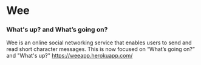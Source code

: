 # Wee

### What's up? and What’s going on?
Wee is an online social networking service that enables users to send and read short character messages. This is now focused on “What’s going on?” and "What's up?"
https://weeapp.herokuapp.com/

